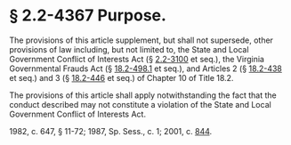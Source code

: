 # § 2.2-4367 Purpose.

<p>The provisions of this article supplement, but shall not supersede, other provisions of law including, but not limited to, the State and Local Government Conflict of Interests Act (§ <a href='http://law.lis.virginia.gov/vacode/2.2-3100/'>2.2-3100</a> et seq.), the Virginia Governmental Frauds Act (§ <a href='http://law.lis.virginia.gov/vacode/18.2-498.1/'>18.2-498.1</a> et seq.), and Articles 2 (§ <a href='http://law.lis.virginia.gov/vacode/18.2-438/'>18.2-438</a> et seq.) and 3 (§ <a href='http://law.lis.virginia.gov/vacode/18.2-446/'>18.2-446</a> et seq.) of Chapter 10 of Title 18.2.</p><p>The provisions of this article shall apply notwithstanding the fact that the conduct described may not constitute a violation of the State and Local Government Conflict of Interests Act.</p><p>1982, c. 647, § 11-72; 1987, Sp. Sess., c. 1; 2001, c. <a href='http://lis.virginia.gov/cgi-bin/legp604.exe?011+ful+CHAP0844'>844</a>.</p>